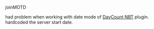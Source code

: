 joinMOTD

had problem when working with date mode of [DayCount NBT](https://mcdreforged.com/zh-CN/plugin/daycount_nbt/readme) plugin.  
hardcoded the server start date. 
